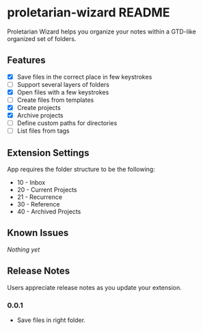 # proletarian-wizard README

Proletarian Wizard helps you organize your notes within a GTD-like organized set of folders.

## Features

- [x] Save files in the correct place in few keystrokes
- [ ] Support several layers of folders
- [x] Open files with a few keystrokes
- [ ] Create files from templates
- [x] Create projects
- [x] Archive projects
- [ ] Define custom paths for directories
- [ ] List files from tags

## Extension Settings

App requires the folder structure to be the following:

- 10 - Inbox
- 20 - Current Projects
- 21 - Recurrence
- 30 - Reference
- 40 - Archived Projects

## Known Issues

_Nothing yet_

## Release Notes

Users appreciate release notes as you update your extension.

### 0.0.1

- Save files in right folder.